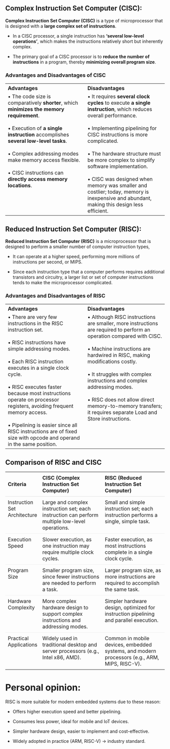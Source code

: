 
## Complex Instruction Set Computer (CISC): 

 **Complex Instruction Set Computer (CISC)** is a type of microprocessor that is designed with a **large complex set of instructions**. 

* In a CISC processor, a single instruction has **‘several low-level operations’**, which makes the instructions relatively short but inherently complex.

* The primary goal of a CISC processor is to **reduce the number of instructions** in a program, thereby **minimizing overall program size**.

### Advantages and Disadvantages of CISC

<table style="width:100%; table-layout:fixed;">
  <tr>
    <th style="width:50%; text-align:left;">Advantages</th>
    <th style="width:50%; text-align:left;">Disadvantages</th>
  </tr>
  <tr>
    <td style="vertical-align:top;">
      • The code size is comparatively <b>shorter</b>, which <b>minimizes the memory requirement</b>. <br><br>
      • Execution of <b>a single instruction</b> accomplishes <b>several low-level tasks</b>. <br><br>
      • Complex addressing modes make memory access flexible. <br><br>
      • CISC instructions can <b>directly access memory locations</b>.
    </td>
    <td style="vertical-align:top;">
      • It requires <b>several clock cycles</b> to execute <b>a single instruction</b>, which reduces overall performance. <br><br>
      • Implementing pipelining for CISC instructions is more complicated. <br><br>
      • The hardware structure must be more complex to simplify software implementation. <br><br>
      • CISC was designed when memory was smaller and costlier; today, memory is inexpensive and abundant, making this design less efficient.
    </td>
  </tr>
</table>


## Reduced Instruction Set Computer (RISC):
 **Reduced Instruction Set Computer (RISC)** is a microprocessor that is designed to perform a smaller number of computer instruction types, 
 
 * It can operate at a higher speed, performing more millions of instructions per second, or MIPS. 

* Since each instruction type that a computer performs requires additional transistors and circuitry, a larger list or set of computer instructions tends to make the microprocessor complicated.

### Advantages and Disadvantages of RISC

<table style="width:100%; table-layout:fixed;">
  <tr>
    <th style="width:50%; text-align:left;">Advantages</th>
    <th style="width:50%; text-align:left;">Disadvantages</th>
  </tr>
  <tr>
    <td style="vertical-align:top;">
      • There are very few instructions in the RISC instruction set. <br><br>
      • RISC instructions have simple addressing modes. <br><br>
      • Each RISC instruction executes in a single clock cycle. <br><br>
      • RISC executes faster because most instructions operate on processor registers, avoiding frequent memory access. <br><br>
      • Pipelining is easier since all RISC instructions are of fixed size with opcode and operand in the same position. 
    </td>
    <td style="vertical-align:top;">
      • Although RISC instructions are smaller, more instructions are required to perform an operation compared with CISC. <br><br>
      • Machine instructions are hardwired in RISC, making modifications costly. <br><br>
      • It struggles with complex instructions and complex addressing modes. <br><br>
      • RISC does not allow direct memory-to-memory transfers; it requires separate Load and Store instructions.
    </td>
  </tr>
</table>



## Comparison of RISC and CISC

<table style="width:100%; border-collapse:collapse; table-layout:fixed; font-family:inherit;">
  <thead>
    <tr>
      <th style="width:20%; text-align:left; padding:8px; border-bottom:1px solid #ddd;">Criteria</th>
      <th style="width:40%; text-align:left; padding:8px; border-bottom:1px solid #ddd;">CISC (Complex Instruction Set Computer)</th>
      <th style="width:40%; text-align:left; padding:8px; border-bottom:1px solid #ddd;">RISC (Reduced Instruction Set Computer)</th>
    </tr>
  </thead>
  <tbody>
    <tr>
      <td style="vertical-align:top; padding:8px; border-top:1px solid #eee;">Instruction Set Architecture</td>
      <td style="vertical-align:top; padding:8px; border-top:1px solid #eee;">Large and complex instruction set; each instruction can perform multiple low-level operations.</td>
      <td style="vertical-align:top; padding:8px; border-top:1px solid #eee;">Small and simple instruction set; each instruction performs a single, simple task.</td>
    </tr>
    <tr>
      <td style="vertical-align:top; padding:8px; border-top:1px solid #eee;">Execution Speed</td>
      <td style="vertical-align:top; padding:8px; border-top:1px solid #eee;">Slower execution, as one instruction may require multiple clock cycles.</td>
      <td style="vertical-align:top; padding:8px; border-top:1px solid #eee;">Faster execution, as most instructions complete in a single clock cycle.</td>
    </tr>
    <tr>
      <td style="vertical-align:top; padding:8px; border-top:1px solid #eee;">Program Size</td>
      <td style="vertical-align:top; padding:8px; border-top:1px solid #eee;">Smaller program size, since fewer instructions are needed to perform a task.</td>
      <td style="vertical-align:top; padding:8px; border-top:1px solid #eee;">Larger program size, as more instructions are required to accomplish the same task.</td>
    </tr>
    <tr>
      <td style="vertical-align:top; padding:8px; border-top:1px solid #eee;">Hardware Complexity</td>
      <td style="vertical-align:top; padding:8px; border-top:1px solid #eee;">More complex hardware design to support complex instructions and addressing modes.</td>
      <td style="vertical-align:top; padding:8px; border-top:1px solid #eee;">Simpler hardware design, optimized for instruction pipelining and parallel execution.</td>
    </tr>
    <tr>
      <td style="vertical-align:top; padding:8px; border-top:1px solid #eee;">Practical Applications</td>
      <td style="vertical-align:top; padding:8px; border-top:1px solid #eee;">Widely used in traditional desktop and server processors (e.g., Intel x86, AMD).</td>
      <td style="vertical-align:top; padding:8px; border-top:1px solid #eee;">Common in mobile devices, embedded systems, and modern processors (e.g., ARM, MIPS, RISC-V).</td>
    </tr>
  </tbody>
</table>




# Personal opinion:

RISC is more suitable for modern embedded systems due to these reason:

* Offers higher execution speed and better pipelining.

* Consumes less power, ideal for mobile and IoT devices.

* Simpler hardware design, easier to implement and cost-effective.

* Widely adopted in practice (ARM, RISC-V) → industry standard.
